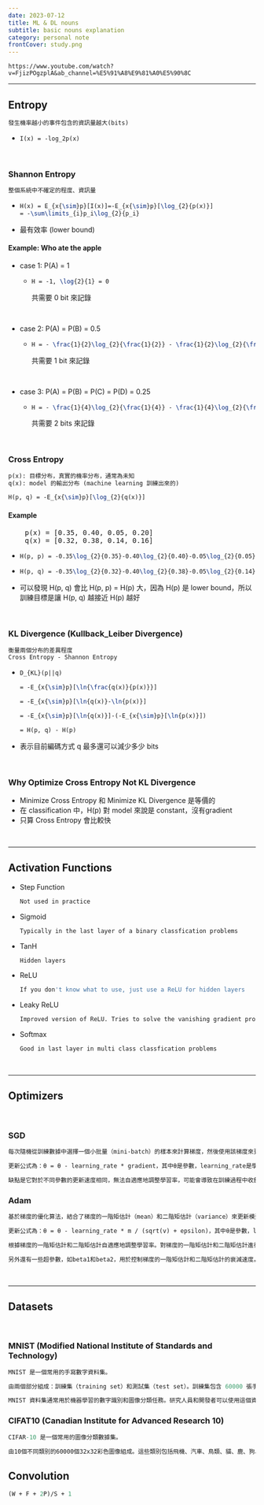 ```yaml
---
date: 2023-07-12
title: ML & DL nouns
subtitle: basic nouns explanation
category: personal note 
frontCover: study.png
---
```

```youtube
https://www.youtube.com/watch?v=FjizPOgzplA&ab_channel=%E5%91%A8%E9%81%A0%E5%90%8C
```

<hr style="border-color: rgb(161, 161, 161, 0.5); width: 100%;">

## Entropy
```def
發生機率越小的事件包含的資訊量越大(bits)
```
-   ```latex
    I(x) = -log_2p(x)
    ```

<br>

### Shannon Entropy
```def
整個系統中不確定的程度、資訊量
```
-   ```latex
    H(x) = E_{x{\sim}p}[I(x)]=-E_{x{\sim}p}[\log_{2}{p(x)}]
    = -\sum\limits_{i}p_i\log_{2}{p_i}
    ```
- 最有效率 (lower bound)

#### Example: Who ate the apple
- case 1: P(A) = 1
  - ```latex
    H = -1, \log{2}{1} = 0
    ```
    <li style="list-style-type:none;">共需要 0 bit 來記錄</li>
  
<br>

- case 2: P(A) = P(B) = 0.5
  - ```latex
    H = - \frac{1}{2}\log_{2}{\frac{1}{2}} - \frac{1}{2}\log_{2}{\frac{1}{2}} = 1
    ```

    <li style="list-style-type:none;">共需要 1 bit 來記錄</li>
  
<br>

- case 3: P(A) = P(B) = P(C) = P(D) = 0.25
  - ```latex
    H = - \frac{1}{4}\log_{2}{\frac{1}{4}} - \frac{1}{4}\log_{2}{\frac{1}{4}} - \frac{1}{4}\log_{2}{\frac{1}{4}} - \frac{1}{4}\log_{2}{\frac{1}{4}} = 2
    ```
    <li style="list-style-type:none;">共需要 2 bits 來記錄</li>

<br>

### Cross Entropy
```def
p(x): 目標分布，真實的機率分布，通常為未知
q(x): model 的輸出分布 (machine learning 訓練出來的)
```
```latex
H(p, q) = -E_{x{\sim}p}[\log_{2}{q(x)}]
```

#### Example

<pre>
    p(x) = [0.35, 0.40, 0.05, 0.20]
    q(x) = [0.32, 0.38, 0.14, 0.16]
</pre>

- ```latex
  H(p, p) = -0.35\log_{2}{0.35}-0.40\log_{2}{0.40}-0.05\log_{2}{0.05}-0.20\log_{2}{0.20} = 1.739
  ```
- ```latex
  H(p, q) = -0.35\log_{2}{0.32}-0.40\log_{2}{0.38}-0.05\log_{2}{0.14}-0.20\log_{2}{0.16} = 1.804
  ```

- 可以發現 H(p, q) 會比 H(p, p) = H(p) 大，因為 H(p) 是 lower bound，所以訓練目標是讓 H(p, q) 越接近 H(p) 越好

<br>

### KL Divergence (Kullback_Leiber Divergence)
```def
衡量兩個分布的差異程度
Cross Entropy - Shannon Entropy
```
-   ```latex
    D_{KL}(p||q)
    ```
    ```latex
    = -E_{x{\sim}p}[\ln{\frac{q(x)}{p(x)}}]
    ```
    ```latex
    = -E_{x{\sim}p}[\ln{q(x)}-\ln{p(x)}]
    ```
    ```latex
    = -E_{x{\sim}p}[\ln{q(x)}]-(-E_{x{\sim}p}[\ln{p(x)}])
    ```
    ```latex
    = H(p, q) - H(p)
    ```
- 表示目前編碼方式 q 最多還可以減少多少 bits

<br>

### Why Optimize Cross Entropy Not KL Divergence
- Minimize Cross Entropy 和 Minimize KL Divergence 是等價的
- 在 classification 中，H(p) 對 model 來說是 constant，沒有gradient 
- 只算 Cross Entropy 會比較快

<br>
<hr style="border-color: rgb(161, 161, 161, 0.5); width: 100%;">

## Activation Functions
- Step Function
  ```def
  Not used in practice
  ```
- Sigmoid
  ```def
  Typically in the last layer of a binary classfication problems
  ```
- TanH
  ```def
  Hidden layers
  ```
- ReLU
  ```def
  If you don't know what to use, just use a ReLU for hidden layers 
  ```
- Leaky ReLU
  ```def
  Improved version of ReLU. Tries to solve the vanishing gradient problem
  ```
- Softmax
  ```def
  Good in last layer in multi class classfication problems
  ```

<br>
<hr style="border-color: rgb(161, 161, 161, 0.5); width: 100%;">

## Optimizers

<br>

### SGD
  ```def
  每次隨機從訓練數據中選擇一個小批量（mini-batch）的樣本來計算梯度，然後使用該梯度來更新模型參數。
  
  更新公式為：θ = θ - learning_rate * gradient，其中θ是參數，learning_rate是學習率，gradient是損失函數對參數的梯度。
  
  缺點是它對於不同參數的更新速度相同，無法自適應地調整學習率，可能會導致在訓練過程中收斂速度較慢或陷入局部最小值。
  ```
### Adam
  ```def
  基於梯度的優化算法，結合了梯度的一階矩估計（mean）和二階矩估計（variance）來更新模型參數。
  
  更新公式為：θ = θ - learning_rate * m / (sqrt(v) + epsilon)，其中θ是參數，learning_rate是學習率，m是梯度的一階矩估計，v是梯度的二階矩估計，epsilon是一個很小的數值，用於避免除以零的情況。
  
  根據梯度的一階矩估計和二階矩估計自適應地調整學習率。對梯度的一階矩估計和二階矩估計進行指數移動平均，並使用這些估計值來調整學習率。
  
  另外還有一些超參數，如beta1和beta2，用於控制梯度的一階矩估計和二階矩估計的衰減速度。
  ```


<br>
<hr style="border-color: rgb(161, 161, 161, 0.5); width: 100%;">

## Datasets

<br>

### MNIST (Modified National Institute of Standards and Technology)
  ```def
  MNIST 是一個常用的手寫數字資料集。

  由兩個部分組成：訓練集（training set）和測試集（test set）。訓練集包含 60000 張手寫數字圖像，測試集包含 10000 張圖像。每張圖像的尺寸都是 28x28 像素，並且包含一個單一的手寫數字（從 0 到 9）。

  MNIST 資料集通常用於機器學習的數字識別和圖像分類任務。研究人員和開發者可以使用這個資料集來訓練模型，評估模型的性能，以及進行各種圖像處理和機器學習的實驗。
  ```

### CIFAT10 (Canadian Institute for Advanced Research 10)
  ```def
  CIFAR-10 是一個常用的圖像分類數據集。
  
  由10個不同類別的60000個32x32彩色圖像組成。這些類別包括飛機、汽車、鳥類、貓、鹿、狗、青蛙、馬、船和卡車。每個類別有6000個圖像，其中50000個圖像用於訓練，10000個圖像用於測試。CIFAR-10數據集常用於測試和評估圖像分類模型的性能。
  ```


## Convolution
  ```def
  (W + F + 2P)/S + 1
  ```
